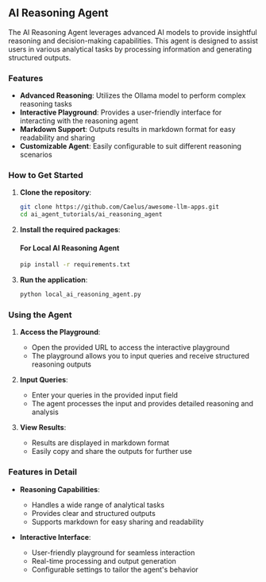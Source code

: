 ## AI Reasoning Agent

The AI Reasoning Agent leverages advanced AI models to provide insightful reasoning and decision-making capabilities. This agent is designed to assist users in various analytical tasks by processing information and generating structured outputs.

### Features
- **Advanced Reasoning**: Utilizes the Ollama model to perform complex reasoning tasks
- **Interactive Playground**: Provides a user-friendly interface for interacting with the reasoning agent
- **Markdown Support**: Outputs results in markdown format for easy readability and sharing
- **Customizable Agent**: Easily configurable to suit different reasoning scenarios

### How to Get Started
1. **Clone the repository**:
    ```bash
    git clone https://github.com/Caelus/awesome-llm-apps.git
    cd ai_agent_tutorials/ai_reasoning_agent
    ```

2. **Install the required packages**:
    #### For Local AI Reasoning Agent
    ```bash
    pip install -r requirements.txt
    ```

3. **Run the application**:
    ```bash
    python local_ai_reasoning_agent.py
    ```

### Using the Agent
1. **Access the Playground**:
    - Open the provided URL to access the interactive playground
    - The playground allows you to input queries and receive structured reasoning outputs

2. **Input Queries**:
    - Enter your queries in the provided input field
    - The agent processes the input and provides detailed reasoning and analysis

3. **View Results**:
    - Results are displayed in markdown format
    - Easily copy and share the outputs for further use

### Features in Detail
- **Reasoning Capabilities**:
  - Handles a wide range of analytical tasks
  - Provides clear and structured outputs
  - Supports markdown for easy sharing and readability

- **Interactive Interface**:
  - User-friendly playground for seamless interaction
  - Real-time processing and output generation
  - Configurable settings to tailor the agent's behavior
